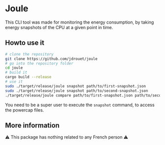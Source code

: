 # Joule

This CLI tool was made for monitoring the energy consumption, by taking energy snapshots of the CPU at a given point in time.

## Howto use it

```bash
# clone the repository
git clone https://github.com/jdrouet/joule
# go into the repository folder
cd joule
# build it
cargo build --release
# use it
sudo ./target/release/joule snapshot path/to/first-snapshot.json
sudo ./target/release/joule snapshot path/to/second-snapshot.json
./target/release/joule compare path/to/first-snapshot.json path/to/second-snapshot.json
```

You need to be a super user to execute the `snapshot` command, to access the powercap files.

## More information

⚠️ This package has nothing related to any French person ⚠️ 
